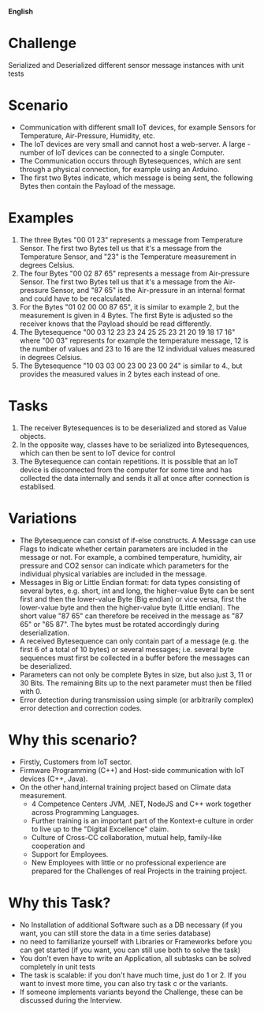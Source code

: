 **English**
# Challenge
Serialized and Deserialized different sensor message instances with unit tests

# Scenario
- Communication with different small IoT devices, for example Sensors for Temperature, Air-Pressure, Humidity, etc.
- The IoT devices are very small and cannot host a web-server. A large - number of IoT devices can be connected to a single Computer.
- The Communication occurs through Bytesequences, which are sent through a physical connection, for example using an Arduino.
- The first two Bytes indicate, which message is being sent, the following Bytes then contain the Payload of the message.

# Examples
1. The three Bytes "00 01 23" represents a message from Temperature Sensor. The first two Bytes tell us that it's a message from the Temperature Sensor, and "23" is the Temperature measurement in degrees Celsius.
2. The four Bytes "00 02 87 65" represents a message from Air-pressure Sensor. The first two Bytes tell us that it's a message from the Air-pressure Sensor, and "87 65" is the Air-pressure in an internal format and could have to be recalculated.
3. For the Bytes "01 02 00 00 87 65", it is similar to example 2, but the measurement is given in 4 Bytes. The first Byte is adjusted so the receiver knows that the Payload should be read differently.
4. The Bytesequence "00 03 12 23 23 24 25 25 23 21 20 19 18 17 16" where "00 03" represents for example the temperature message, 12 is the number of values and 23 to 16 are the 12 individual values measured in degrees Celsius.
5. The Bytesequence "10 03 03 00 23 00 23 00 24" is similar to 4., but provides the measured values in 2 bytes each instead of one.

# Tasks
1. The receiver Bytesequences is to be deserialized and stored as Value objects.
2. In the opposite way, classes have to be serialized into Bytesequences, which can then be sent to IoT device for control
3. The Bytesequence can contain repetitions. It is possible that an IoT device is disconnected from the computer for some time and has collected the data internally and sends it all at once after connection is establised.

# Variations
- The Bytesequence can consist of if-else constructs. A Message can use Flags to indicate whether certain parameters are included in the message or not. For example, a combined temperature, humidity, air pressure and CO2 sensor can indicate which parameters for the individual physical variables are included in the message.
- Messages in Big or Little Endian format: for data types consisting of several bytes, e.g. short, int and long, the higher-value Byte can be sent first and then the lower-value Byte (Big endian) or vice versa, first the lower-value byte and then the higher-value byte (Little endian). The short value "87 65" can therefore be received in the message as "87 65" or "65 87". The bytes must be rotated accordingly during deserialization.
- A received Bytesequence can only contain part of a message (e.g. the first 6 of a total of 10 bytes) or several messages; i.e. several byte sequences must first be collected in a buffer before the messages can be deserialized.
- Parameters can not only be complete Bytes in size, but also just 3, 11 or 30 Bits. The remaining Bits up to the next parameter must then be filled with 0.
- Error detection during transmission using simple (or arbitrarily complex) error detection and correction codes.

# Why this scenario?
- Firstly, Customers from IoT sector.
- Firmware Programming (C++) and Host-side communication with IoT devices (C++, Java).
- On the other hand,internal training project based on Climate data measurement.
    - 4 Competence Centers JVM, .NET, NodeJS and C++ work together across Programming Languages.
    - Further training is an important part of the Kontext-e culture in order to live up to the "Digital Excellence" claim.
    - Culture of Cross-CC collaboration, mutual help, family-like cooperation and 
    - Support for Employees.
    - New Employees with little or no professional experience are prepared for the Challenges of real Projects in the training project.

# Why this Task?
- No Installation of additional Software such as a DB necessary (if you want, you can still store the data in a time series database)
- no need to familiarize yourself with Libraries or Frameworks before you can get started (if you want, you can still use both to solve the task)
- You don't even have to write an Application, all subtasks can be solved completely in unit tests
- The task is scalable: if you don't have much time, just do 1 or 2. If you want to invest more time, you can also try task c or the variants.
- If someone implements variants beyond the Challenge, these can be discussed during the Interview.
